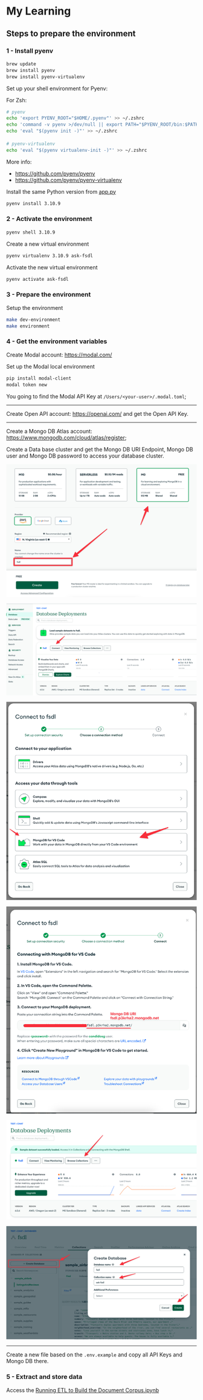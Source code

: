 # My Learning

## Steps to prepare the environment

### 1 - Install pyenv

```bash
brew update
brew install pyenv
brew install pyenv-virtualenv
```

Set up your shell environment for Pyenv:

For Zsh:

```bash
# pyenv
echo 'export PYENV_ROOT="$HOME/.pyenv"' >> ~/.zshrc
echo 'command -v pyenv >/dev/null || export PATH="$PYENV_ROOT/bin:$PATH"' >> ~/.zshrc
echo 'eval "$(pyenv init -)"' >> ~/.zshrc

# pyenv-virtualenv
echo 'eval "$(pyenv virtualenv-init -)"' >> ~/.zshrc
```

More info:

- https://github.com/pyenv/pyenv
- https://github.com/pyenv/pyenv-virtualenv

Install the same Python version from [app.py](./app.py)

```bash
pyenv install 3.10.9
```

### 2 - Activate the environment

```bash
pyenv shell 3.10.9
```

Create a new virtual environment

```bash
pyenv virtualenv 3.10.9 ask-fsdl
```

Activate the new virtual environment

```bash
pyenv activate ask-fsdl
```

### 3 - Prepare the environment

Setup the environment

```bash
make dev-environment
make environment
```

### 4 - Get the environment variables

Create Modal account: https://modal.com/

Set up the Modal local environment

```bash
pip install modal-client
modal token new
```

You going to find the Modal API Key at `/Users/<your-user>/.modal.toml`;

---

Create Open API account: https://openai.com/ and get the Open API Key.

---

Create a Mongo DB Atlas account: https://www.mongodb.com/cloud/atlas/register;

Create a Data base cluster and get the Mongo DB URI Endpoint, Mongo DB user and Mongo DB password to access your database cluster.

![create-cluser](./documentation/mongodb/create-cluster.png)

![connect-1](./documentation/mongodb/connect-1.png)

![connect-2](./documentation/mongodb/connect-2.png)

![connect-3](./documentation/mongodb/connect-3.png)

![create-database-1](./documentation/mongodb/create-database-1.png)

![create-database-2](./documentation/mongodb/create-database-2.png)

---

Create a new file based on the `.env.example` and copy all API Keys and Mongo DB there.

### 5 - Extract and store data

Access the [Running ETL to Build the Document Corpus.ipynb](./Running%20ETL%20to%20Build%20the%20Document%20Corpus.ipynb)
